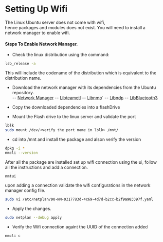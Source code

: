 
# Setting Up Wifi

The Linux Ubuntu server does not come with wifi,  
hence packages and modules does not exist. You will need to install a network manager to enable wifi.

#### Steps To Enable Network Manager.
- Check the linux distribution using the command:
```bash  
lsb_release -a
```  
This will include the codename of the distribution which is equivalent to the distribution name.

- Download the network manager with its dependencies from the Ubuntu repository.  
  -- [Network Manager](https://ubuntu.pkgs.org/24.04/ubuntu-main-amd64/network-manager_1.46.0-1ubuntu2_amd64.deb.html)
  -- [Libteamctl](https://pkgs.org/download/libteamdctl0)
  -- [Libnmo](https://pkgs.org/download/libnm0)`
  -- [Libndp](https://pkgs.org/download/libndp0)
  --  [LibBluetooth3](https://pkgs.org/download/libbluetooth3)

- Copy the downloaded dependencies into a flashDrive
- Mount the Flash drive to the linux server and validate the port

```bash  
lblk
sudo mount /dev/<verify the port name in lblk> /mnt/
``` 
- cd into /mnt and install the package and alson verify the version
```bash
dpkg -i *
nmcli --version
```
After all the package are installed set up wifi connection using the ui, follow all the instructions and add a connection.
```bash
nmtui
```
upon adding a connection validate the wifi configurations in the network manager config file.
```bash
sudo vi /etc/netplan/90-NM-9317783d-4c69-4d7d-b2cc-b2f9a983397f.yaml
```
- Apply the changes.
```bash
sudo netplan --debug apply
```
- Verify the Wifi connection againt the UUID of the connection added
 ```bash
nmcli c
```
